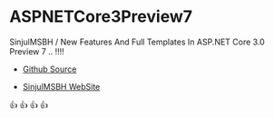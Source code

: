 # ASPNETCore3Preview7
SinjulMSBH / New Features And Full Templates In ASP.NET Core 3.0 Preview 7 .. !!!!

- [Github Source](https://github.com/SahebIrani/EF6InAspNetCore3Preview5/tree/master)

- [SinjulMSBH WebSite](http://SinjulMSBH.ir)

:+1: :+1: :+1: :+1: 
